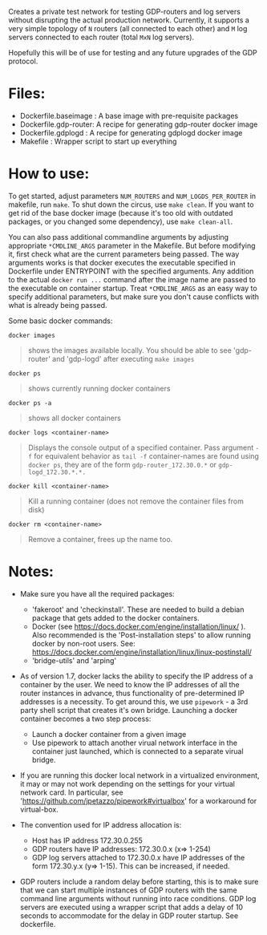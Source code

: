 Creates a private test network for testing GDP-routers and log servers
without disrupting the actual production network.
Currently, it supports a very simple topology of `N` routers (all connected
to each other) and `M` log servers connected to each router (total `MxN` log 
servers).

Hopefully this will be of use for testing and any future upgrades
of the GDP protocol.

Files:
======

- Dockerfile.baseimage : A base image with pre-requisite packages
- Dockerfile.gdp-router: A recipe for generating gdp-router docker image
- Dockerfile.gdplogd   : A recipe for generating gdplogd docker image
- Makefile             : Wrapper script to start up everything

How to use:
===========

To get started, adjust parameters `NUM_ROUTERS` and `NUM_LOGDS_PER_ROUTER` in
makefile, run `make`. To shut down the circus, use `make clean`. If you want 
to get rid of the base docker image (because it's too old with outdated
packages, or you changed some dependency), use `make clean-all`.

You can also pass additional commandline arguments by adjusting appropriate
`*CMDLINE_ARGS` parameter in the Makefile. But before modifying it, first check
what are the current parameters being passed. The way arguments works is that 
docker executes the executable specified in Dockerfile under ENTRYPOINT with 
the specified arguments. Any addition to the actual `docker run ...` command 
after the image name are passed to the executable on container startup. Treat
`*CMDLINE_ARGS` as an easy way to specify additional parameters, but make sure
you don't cause conflicts with what is already being passed.

Some basic docker commands:

    docker images
>   shows the images available locally. You should be able to see 'gdp-router'
    and 'gdp-logd' after executing `make images`

    docker ps
>   shows currently running docker containers

    docker ps -a
>   shows all docker containers

    docker logs <container-name>
>   Displays the console output of a specified container.
    Pass argument `-f` for equivalent behavior as `tail -f`
    container-names are found using `docker ps`, they are of the form 
    `gdp-router_172.30.0.*` or `gdp-logd_172.30.*.*.` 

    docker kill <container-name>
>   Kill a running container (does not remove the container files from disk)

    docker rm <container-name>
>   Remove a container, frees up the name too.


Notes:
=====

- Make sure you have all the required packages:
  - 'fakeroot' and 'checkinstall'. These are needed to build a debian
    package that gets added to the docker containers.
  - Docker (see https://docs.docker.com/engine/installation/linux/ ). Also
    recommended is the 'Post-installation steps' to allow running docker
    by non-root users. See:
    https://docs.docker.com/engine/installation/linux/linux-postinstall/
  - 'bridge-utils' and 'arping'

- As of version 1.7, docker lacks the ability to specify the IP address of a 
  container by the user. We need to know the IP addresses of all the router
  instances in advance, thus functionality of pre-determined IP addresses is a 
  necessity.
  To get around this, we use `pipework` - a 3rd party shell script that creates
  it's own bridge. Launching a docker container becomes a two step process: 
  - Launch a docker container from a given image
  - Use pipework to attach another virual network interface in the container
    just launched, which is connected to a separate virual bridge.

- If you are running this docker local network in a virtualized environment, it
  may or may not work depending on the settings for your virtual network card.
  In particular, see 'https://github.com/jpetazzo/pipework#virtualbox' for
  a workaround for virtual-box.

- The convention used for IP address allocation is: 
  - Host has IP address 172.30.0.255
  - GDP routers have IP addresses: 172.30.0.x (x=> 1-254)
  - GDP log servers attached to 172.30.0.x have IP addresses of the form
    172.30.y.x (y=> 1-15). This can be increased, if needed.

- GDP routers include a random delay before starting, this is to make sure that
  we can start multiple instances of GDP routers with the same command line
  arguments without running into race conditions. GDP log servers are executed
  using a wrapper script that adds a delay of 10 seconds to accommodate for the
  delay in GDP router startup. See dockerfile.

